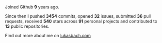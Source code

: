 Joined Github **9** years ago.

Since then I pushed **3454** commits, opened **32** issues, submitted **36** pull requests, received **540** stars across **91** personal projects and contributed to **13** public repositories.

Find out more about me on [lukasbach.com](https://lukasbach.com)
